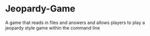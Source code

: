 # Jeopardy-Game
A game that reads in files and answers and allows players to play a jeopardy style game within the command line
